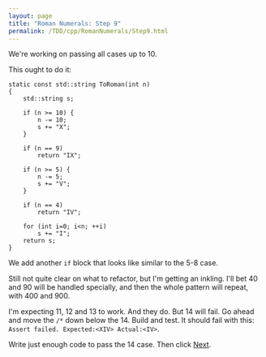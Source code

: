 ```yaml
---
layout: page
title: "Roman Numerals: Step 9"
permalink: /TDD/cpp/RomanNumerals/Step9.html
---
```


We're working on passing all cases up to 10. 

This ought to do it:
```
static const std::string ToRoman(int n)
{
	std::string s;

	if (n >= 10) {
		n -= 10;
		s += "X";
	}

	if (n == 9)
		return "IX";

	if (n >= 5) {
		n -= 5;
		s += "V";
	}

	if (n == 4)
		return "IV";

	for (int i=0; i<n; ++i)
		s += "I";
	return s;
}
```

We add another ```if``` block that looks like similar to  the 5-8 case.

Still not quite clear on what to refactor, but I'm getting an inkling. I'll bet 40 and 90 will be handled specially, and then the whole pattern will repeat, with 400 and 900.

I'm expecting 11, 12 and 13 to work. And they do.  But 14 will fail.
Go ahead and move the ```/*``` down below the 14. Build and test.  It should fail with this: ```Assert failed. Expected:<XIV> Actual:<IV>```. 

Write just enough code to pass the 14 case. Then click [Next](Step10.html).
